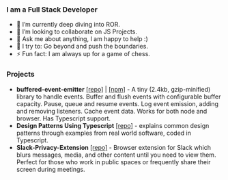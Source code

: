 <!--
**33j33/33j33** is a ✨ _special_ ✨ repository because its `README.md` (this file) appears on your GitHub profile.
-->


### I am a Full Stack Developer 
- 🌱 I’m currently deep diving into ROR.
- 👯 I’m looking to collaborate on JS Projects. 
- 💬 Ask me about anything, I am happy to help :)
- 🧗 I try to: Go beyond and push the boundaries.
- ⚡ Fun fact: I am always up for a game of chess.

### Projects 
- **buffered-event-emitter** [[repo]](https://github.com/33j33/buffered-event-emitter) | [[npm]](https://www.npmjs.com/package/buffered-event-emitter) - A tiny (2.4kb, gzip-minified) library to handle events. Buffer and flush events with configurable buffer capacity. Pause, queue and resume events. Log event emission, adding and removing listeners. Cache event data. Works for both node and browser. Has Typescript support.
- **Design Patterns Using Typescript** [[repo]](https://github.com/33j33/design-patterns-using-typescript) - explains common design patterns through examples from real world software, coded in Typescript.
- **Slack-Privacy-Extension** [[repo]](https://github.com/33j33/Slack-Privacy-Extension) - Browser extension for Slack which blurs messages, media, and other content until you need to view them. Perfect for those who work in public spaces or frequently share their screen during meetings.